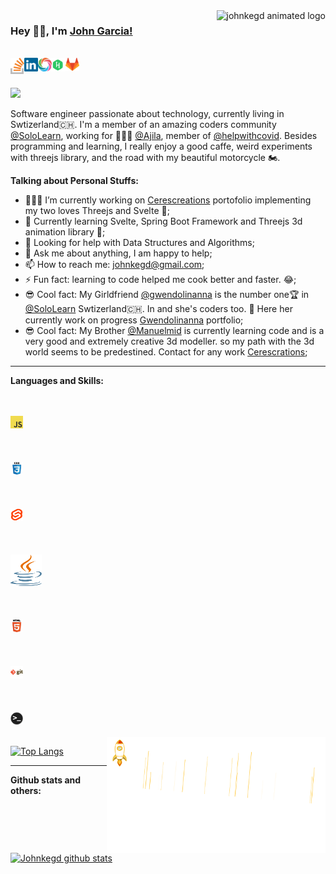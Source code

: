 <a href="https://github.com/johnkegd">
<img align="right" alt="johnkegd animated logo" height="150px" src="https://media.giphy.com/media/Uw2O9Vw5kYKIihfZ6w/giphy.gif" />
</a>

### Hey 👋🏽, I'm [John Garcia!](https://johnkegd.netlify.app)<br/>

<br/>

<a href="https://stackoverflow.com/users/10732933/johnkegd">
  <img align="left" alt="John Garcia StackOverflow logo" width="22px" src="images/icons/stack-overflow.svg" />
</a>
<a href="https://www.linkedin.com/in/johnkegd/">
  <img align="left" alt="John Garcia linkedin logo" width="22px" src="images/icons/linkedin.svg" />
</a>
<a href="https://www.sololearn.com/Profile/6936974/">
  <img align="left" alt="John Garcia SoloLearn logo" width="22px" src="images/icons/sololearn.svg" />
</a>
<a href="https://www.hackerrank.com/Johnkegd">
  <img align="left" alt="John Garcia Hackerrank logo" width="22px" src="images/icons/hackerrank.svg" />
</a>
<a href="https://gitlab.com/johnkegd/">
  <img align="left" alt="John Garcia Gitlab logo" width="22px" src="images/icons/gitlab.svg" />
</a>
<br/>
<br/>

![](https://visitor-badge.glitch.me/badge?page_id=johnkegd.johnkegd)

Software engineer passionate about technology, currently living in Swtizerland🇨🇭. I'm a member of an amazing coders community [@SoloLearn](https://www.sololearn.com/Profile/6936974/), working for 👨🏽‍💻 [@Ajila](https://www.ajila.com), member of [@helpwithcovid](https://helpwithcovid.com/). Besides programming and learning, I really enjoy a good caffe, weird experiments with threejs library, and the road with my beautiful motorcycle 🏍.


**Talking about Personal Stuffs:**

- 👨🏽‍💻 I’m currently working on [Cerescreations](https://cerescreations.netlify.app) portofolio implementing my two loves Threejs and Svelte 🧡;
- 🌱 Currently learning Svelte, Spring Boot Framework and Threejs 3d animation library 🧡;
- 🤔 Looking for help with Data Structures and Algorithms;
- 💬 Ask me about anything, I am happy to help;
- 📫 How to reach me: johnkegd@gmail.com;
- ⚡ Fun fact: learning to code helped me cook better and faster. 😂;
- 😎 Cool fact: My Girldfriend <a href="https://github.com/Gwendolin-Anna">@gwendolinanna</a> is the number one🏆 in [@SoloLearn](https://www.sololearn.com/profile/12242887) Swtizerland🇨🇭. In  and she's coders too. 🥰 Here her currently work on progress [Gwendolinanna](https://www.gwendolinanna.com) portfolio;
- 😎 Cool fact: My Brother [@Manuelmid](https://github.com/manuelmid) is currently learning code and is a very good and extremely creative 3d modeller. so my path with the 3d world seems to be predestined. Contact for any work [Cerescrations](https://www.fiverr.com/cerescrations);

---

**Languages and Skills:**

<code>
<a href="https://github.com/johnkegd?tab=repositories">
<img height="20" width="20" src="https://raw.githubusercontent.com/github/explore/80688e429a7d4ef2fca1e82350fe8e3517d3494d/topics/javascript/javascript.png">
</a>
</code>

<code>
<a href="https://github.com/johnkegd?tab=repositories">
<img height="20" width="20" src="https://raw.githubusercontent.com/github/explore/80688e429a7d4ef2fca1e82350fe8e3517d3494d/topics/css/css.png">
</a>
</code>

<code>
<a href="https://github.com/johnkegd?tab=repositories">
<img height="20" width="20" src="images/icons/svelte.svg">
</a>
</code>

<code>
<a href="https://github.com/johnkegd?tab=repositories">
<img height="50" width="50" src="images/icons/java.svg">
</a>
</code>

<code>
<a href="https://github.com/johnkegd?tab=repositories">
<img height="20" width="20" src="https://raw.githubusercontent.com/github/explore/80688e429a7d4ef2fca1e82350fe8e3517d3494d/topics/html/html.png">
</a>
</code>

<code>
<a href="https://github.com/johnkegd?tab=repositories">
<img height="20" width="20" src="https://raw.githubusercontent.com/github/explore/80688e429a7d4ef2fca1e82350fe8e3517d3494d/topics/git/git.png">
</a>
</code>

<code>
<a href="https://github.com/johnkegd?tab=repositories">
<img height="20" width="20" src="https://raw.githubusercontent.com/github/explore/80688e429a7d4ef2fca1e82350fe8e3517d3494d/topics/terminal/terminal.png">
</a>
</code>

  <a href="https://github.com/johnkegd">
  <img align="right" width="350px" src="images/animations/rocket-flying-v1.1.svg" alt="animated rocket flying johnkegd"/>
  </a>

[![Top Langs](https://github-readme-stats.vercel.app/api/top-langs/?username=johnkegd&layout=compact&theme=dark&bg_color=0d1117&hide_border=true&title_color=ffb606 "Johnkegd skills")](https://github.com/johnkegd?tab=repositories)

---

**Github stats and others:**

[![Johnkegd github stats](https://github-readme-stats.vercel.app/api?username=johnkegd&theme=dark&include_all_commits=true&count_private=true&icon_color=ffb606&text_color=fafafa&bg_color=0d1117&show_icons=true&hide_border=true&title_color=ffb606 "Johnkegd stats")](https://github.com/johnkegd?tab=repositories)
